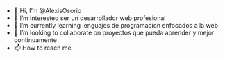 - 👋 Hi, I’m @AlexisOsorio
- 👀 I’m interested  ser un desarrollador web profesional
- 🌱 I’m currently learning  lenguajes de programacion  enfocados a la web
- 💞️ I’m looking to collaborate on  proyectos que pueda aprender y mejor continuamente
- 📫 How to reach me 

<!---
AlexisOsorio/AlexisOsorio is a ✨ special ✨ repository because its `README.md` (this file) appears on your GitHub profile.
You can click the Preview link to take a look at your changes.
--->
